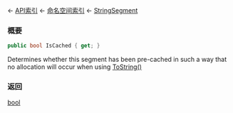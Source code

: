 ← [API索引](Api-Index) ← [命名空间索引](Namespace-Index) ← [StringSegment](VRage.Game.ModAPI.Ingame.Utilities.StringSegment)

### 概要

```csharp
public bool IsCached { get; }
```

Determines whether this segment has been pre-cached in such a way that no allocation will occur when using [ToString()](VRage.Game.ModAPI.Ingame.Utilities.StringSegment.ToString) 

### 返回

[bool](https://docs.microsoft.com/en-us/dotnet/api/System.Boolean?view=netframework-4.6)

